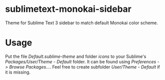 sublimetext-monokai-sidebar
===========================

Theme for Sublime Text 3 sidebar to match default Monokai color scheme.

Usage
=====

Put the file *Default.sublime-theme* and folder *icons* to your Sublime's *Packages/User/Theme - Default* folder. It can be found using *Preferences -> Browse Packages...*. Feel free to create subfolder *User/Theme - Default* if it is missing.
